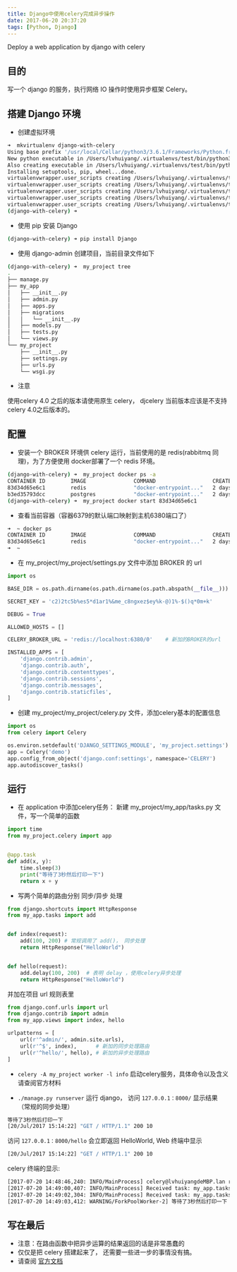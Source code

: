 ```yaml
---
title: Django中使用celery完成异步操作
date: 2017-06-20 20:37:20
tags: [Python, Django]
---
```


Deploy a web application by django with celery

<!-- more -->

## 目的

写一个 django 的服务，执行网络 IO 操作时使用异步框架 Celery。

## 搭建 Django 环境

+ 创建虚拟环境

``` bash
➜  mkvirtualenv django-with-celery
Using base prefix '/usr/local/Cellar/python3/3.6.1/Frameworks/Python.framework/Versions/3.6'
New python executable in /Users/lvhuiyang/.virtualenvs/test/bin/python3.6
Also creating executable in /Users/lvhuiyang/.virtualenvs/test/bin/python
Installing setuptools, pip, wheel...done.
virtualenvwrapper.user_scripts creating /Users/lvhuiyang/.virtualenvs/test/bin/predeactivate
virtualenvwrapper.user_scripts creating /Users/lvhuiyang/.virtualenvs/test/bin/postdeactivate
virtualenvwrapper.user_scripts creating /Users/lvhuiyang/.virtualenvs/test/bin/preactivate
virtualenvwrapper.user_scripts creating /Users/lvhuiyang/.virtualenvs/test/bin/postactivate
virtualenvwrapper.user_scripts creating /Users/lvhuiyang/.virtualenvs/test/bin/get_env_details
(django-with-celery) ➜
```

+ 使用 pip 安装 Django

``` bash
(django-with-celery) ➜ pip install Django
```

+ 使用 django-admin 创建项目，当前目录文件如下

``` bash
(django-with-celery) ➜  my_project tree
.
├── manage.py
├── my_app
│   ├── __init__.py
│   ├── admin.py
│   ├── apps.py
│   ├── migrations
│   │   └── __init__.py
│   ├── models.py
│   ├── tests.py
│   └── views.py
└── my_project
    ├── __init__.py
    ├── settings.py
    ├── urls.py
    └── wsgi.py
```

+ 注意

使用celery 4.0 之后的版本请使用原生 celery， djcelery 当前版本应该是不支持celery 4.0之后版本的。

## 配置

+ 安装一个 BROKER 环境供 celery 运行，当前使用的是 redis(rabbitmq 同理)，为了方便使用 docker部署了一个 redis 环境。

``` bash
(django-with-celery) ➜  my_project docker ps -a
CONTAINER ID        IMAGE               COMMAND                  CREATED             STATUS                  PORTS               NAMES
83d34d65e6c1        redis               "docker-entrypoint..."   2 days ago          Exited (0) 2 days ago                       my-redis3
b3ed35793dcc        postgres            "docker-entrypoint..."   2 days ago          Exited (0) 2 days ago                       my-postgres
(django-with-celery) ➜  my_project docker start 83d34d65e6c1
```

+ 查看当前容器（容器6379的默认端口映射到主机6380端口了）

``` bash
➜  ~ docker ps
CONTAINER ID        IMAGE               COMMAND                  CREATED             STATUS              PORTS                    NAMES
83d34d65e6c1        redis               "docker-entrypoint..."   2 days ago          Up 8 minutes        0.0.0.0:6380->6379/tcp   my-redis3
➜  ~
```

+ 在 my_project/my_project/settings.py 文件中添加 BROKER 的 url

``` python
import os

BASE_DIR = os.path.dirname(os.path.dirname(os.path.abspath(__file__)))

SECRET_KEY = 'c2)2tc5b%es5*d1ar1%&me_c8ngxez$ey%k-@)1%-$()q*0m+k'

DEBUG = True

ALLOWED_HOSTS = []

CELERY_BROKER_URL = 'redis://localhost:6380/0'    # 新加的BROKER的url

INSTALLED_APPS = [
    'django.contrib.admin',
    'django.contrib.auth',
    'django.contrib.contenttypes',
    'django.contrib.sessions',
    'django.contrib.messages',
    'django.contrib.staticfiles',
]
```

+ 创建 my_project/my_project/celery.py 文件，添加celery基本的配置信息

``` python
import os
from celery import Celery

os.environ.setdefault('DJANGO_SETTINGS_MODULE', 'my_project.settings')
app = Celery('demo')
app.config_from_object('django.conf:settings', namespace='CELERY')
app.autodiscover_tasks()

```

## 运行

+ 在 application 中添加celery任务： 新建 my_project/my_app/tasks.py 文件，写一个简单的函数

``` python
import time
from my_project.celery import app


@app.task
def add(x, y):
    time.sleep(3)
    print("等待了3秒然后打印一下")
    return x + y

```

+ 写两个简单的路由分别 同步/异步 处理

``` python
from django.shortcuts import HttpResponse
from my_app.tasks import add


def index(request):
    add(100, 200) # 常规调用了 add()， 同步处理
    return HttpResponse("HelloWorld")


def hello(request):
    add.delay(100, 200)  # 表明 delay ，使用celery异步处理
    return HttpResponse("HelloWorld")

```

并加在项目 url 规则表里

``` python
from django.conf.urls import url
from django.contrib import admin
from my_app.views import index, hello

urlpatterns = [
    url(r'^admin/', admin.site.urls),
    url(r'^$', index),      # 新加的同步处理路由
    url(r'^hello/', hello), # 新加的异步处理路由
]
```

+ `celery -A my_project worker -l info`  启动celery服务，具体命令以及含义请查阅官方材料

+ `./manage.py runserver` 运行 django， 访问 `127.0.0.1：8000/` 显示结果（常规的同步处理）

``` bash
等待了3秒然后打印一下
[20/Jul/2017 15:14:22] "GET / HTTP/1.1" 200 10
```

访问 `127.0.0.1：8000/hello` 会立即返回 HelloWorld, Web 终端中显示

``` bash
[20/Jul/2017 15:14:22] "GET / HTTP/1.1" 200 10
```

celery 终端的显示:

``` bash
[2017-07-20 14:48:46,240: INFO/MainProcess] celery@lvhuiyangdeMBP.lan ready.
[2017-07-20 14:49:00,407: INFO/MainProcess] Received task: my_app.tasks.add[b5648ac5-60bb-4961-aef0-1d4f4dff8e4c]
[2017-07-20 14:49:02,304: INFO/MainProcess] Received task: my_app.tasks.add[87eb0ef0-30ce-4103-b450-b96da2bbfa30]
[2017-07-20 14:49:03,412: WARNING/ForkPoolWorker-2] 等待了3秒然后打印一下
```

## 写在最后

+ 注意：在路由函数中把异步运算的结果返回的话是非常愚蠢的
+ 仅仅是把 celery 搭建起来了， 还需要一些进一步的事情没有搞。
+ 请查阅 [官方文档](http://docs.celeryproject.org/en/latest/)
